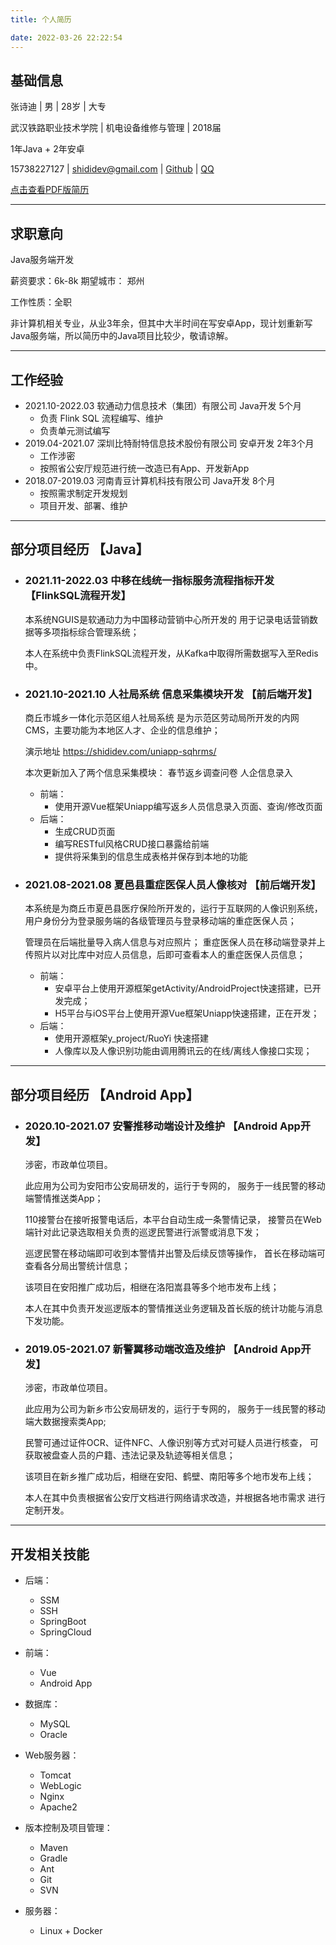 ```yaml
---
title: 个人简历

date: 2022-03-26 22:22:54
---
```


## 基础信息

张诗迪 | 男 | 28岁 | 大专

武汉铁路职业技术学院 | 机电设备维修与管理 | 2018届

1年Java + 2年安卓

15738227127 | shididev@gmail.com | [Github](https://github.com/nszaaa3) | [QQ](http://wpa.qq.com/msgrd?v=3&uin=150825&site=qq&menu=yes)

[点击查看PDF版简历](resume.pdf)
* * *

## 求职意向

Java服务端开发

薪资要求：6k-8k 期望城市： 郑州

工作性质：全职

非计算机相关专业，从业3年余，但其中大半时间在写安卓App，现计划重新写Java服务端，所以简历中的Java项目比较少，敬请谅解。
* * *

## 工作经验

- 2021.10-2022.03 软通动力信息技术（集团）有限公司 Java开发 5个月
    - 负责 Flink SQL 流程编写、维护
    - 负责单元测试编写
- 2019.04-2021.07 深圳比特耐特信息技术股份有限公司 安卓开发 2年3个月
    - 工作涉密
    - 按照省公安厅规范进行统一改造已有App、开发新App
- 2018.07-2019.03 河南青豆计算机科技有限公司 Java开发 8个月
    - 按照需求制定开发规划
    - 项目开发、部署、维护

* * *

## 部分项目经历 【Java】

- ### 2021.11-2022.03 中移在线统一指标服务流程指标开发 【FlinkSQL流程开发】

  本系统NGUIS是软通动力为中国移动营销中心所开发的 用于记录电话营销数据等多项指标综合管理系统；

  本人在系统中负责FlinkSQL流程开发，从Kafka中取得所需数据写入至Redis中。

- ### 2021.10-2021.10 人社局系统 信息采集模块开发 【前后端开发】

  商丘市城乡一体化示范区组人社局系统 是为示范区劳动局所开发的内网CMS，主要功能为本地区人才、企业的信息维护；

  演示地址 https://shididev.com/uniapp-sqhrms/

  本次更新加入了两个信息采集模块： 春节返乡调查问卷 人企信息录入

    - 前端：
        - 使用开源Vue框架Uniapp编写返乡人员信息录入页面、查询/修改页面
    - 后端：
        - 生成CRUD页面
        - 编写RESTful风格CRUD接口暴露给前端
        - 提供将采集到的信息生成表格并保存到本地的功能

- ### 2021.08-2021.08 夏邑县重症医保人员人像核对 【前后端开发】

  本系统是为商丘市夏邑县医疗保险所开发的，运行于互联网的人像识别系统，用户身份分为登录服务端的各级管理员与登录移动端的重症医保人员；

  管理员在后端批量导入病人信息与对应照片； 重症医保人员在移动端登录并上传照片以对比库中对应人员信息，后即可查看本人的重症医保人员信息；

    - 前端：
        - 安卓平台上使用开源框架getActivity/AndroidProject快速搭建，已开发完成；
        - H5平台与iOS平台上使用开源Vue框架Uniapp快速搭建，正在开发；
    - 后端：
        - 使用开源框架y_project/RuoYi 快速搭建
        - 人像库以及人像识别功能由调用腾讯云的在线/离线人像接口实现；

* * *

## 部分项目经历 【Android App】

- ### 2020.10-2021.07 安警推移动端设计及维护 【Android App开发】

  涉密，市政单位项目。

  此应用为公司为安阳市公安局研发的，运行于专网的， 服务于一线民警的移动端警情推送类App；

  110接警台在接听报警电话后，本平台自动生成一条警情记录， 接警员在Web端针对此记录选取相关负责的巡逻民警进行派警或消息下发；

  巡逻民警在移动端即可收到本警情并出警及后续反馈等操作， 首长在移动端可查看各分局出警统计信息；

  该项目在安阳推广成功后，相继在洛阳嵩县等多个地市发布上线；

  本人在其中负责开发巡逻版本的警情推送业务逻辑及首长版的统计功能与消息下发功能。

- ### 2019.05-2021.07 新警翼移动端改造及维护 【Android App开发】

  涉密，市政单位项目。

  此应用为公司为新乡市公安局研发的，运行于专网的， 服务于一线民警的移动端大数据搜索类App;

  民警可通过证件OCR、证件NFC、人像识别等方式对可疑人员进行核查， 可获取被盘查人员的户籍、违法记录及轨迹等相关信息；

  该项目在新乡推广成功后，相继在安阳、鹤壁、南阳等多个地市发布上线；

  本人在其中负责根据省公安厅文档进行网络请求改造，并根据各地市需求 进行定制开发。

* * *

## 开发相关技能

- 后端：
    - SSM
    - SSH
    - SpringBoot
    - SpringCloud
- 前端：
    - Vue
    - Android App
- 数据库：
    - MySQL
    - Oracle

- Web服务器：
    - Tomcat
    - WebLogic
    - Nginx
    - Apache2

- 版本控制及项目管理：
    - Maven
    - Gradle
    - Ant
    - Git
    - SVN

- 服务器：
    - Linux + Docker

